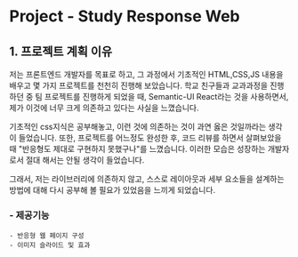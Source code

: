 Project - Study Response Web
======================

## 1. 프로젝트 계획 이유
 저는 프론트엔드 개발자를 목표로 하고, 그 과정에서 기초적인 HTML,CSS,JS 내용을 배우고 몇 가지 프로젝트를 천천히 진행해 보았습니다. 
 학교 친구들과 교과과정을 진행하던 중 팀 프로젝트를 진행하게 되었을 때, Semantic-UI React라는 것을 사용하면서, 제가 이것에 너무 크게 의존하고 있다는 사실을 느꼈습니다.

 기초적인 css지식은 공부해놓고, 이런 것에 의존하는 것이 과연 옳은 것일까라는 생각이 들었습니다. 또한, 프로젝트를 어느정도 완성한 후, 코드 리뷰를 하면서 살펴보았을 때 "반응형도 제대로 구현하지 못했구나"를 느꼈습니다. 이러한 모습은 성장하는 개발자로서 절대 해서는 안될 생각이 들었습니다. 

 그래서, 저는 라이브러리에 의존하지 않고, 스스로 레이아웃과 세부 요소들을 설계하는 방법에 대해 다시 공부해 볼 필요가 있었음을 느끼게 되었습니다.
   

### - 제공기능
	- 반응형 웹 페이지 구성
    - 이미지 슬라이드 및 효과